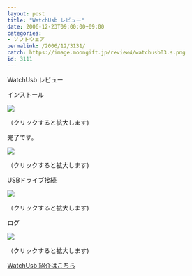 ```yaml
---
layout: post
title: "WatchUsb レビュー"
date: 2006-12-23T09:00:00+09:00
categories:
- ソフトウェア
permalink: /2006/12/3131/
catch: https://image.moongift.jp/review4/watchusb03.s.png
id: 3111
---
```

WatchUsb レビュー  
<!--more-->

インストール

  

[![](https://image.moongift.jp/review4/watchusb01.s.png)](https://image.moongift.jp/review4/watchusb01.png)  
  
（クリックすると拡大します)

  

完了です。

  

[![](https://image.moongift.jp/review4/watchusb02.s.png)](https://image.moongift.jp/review4/watchusb02.png)  
  
（クリックすると拡大します)

  

USBドライブ接続

  

[![](https://image.moongift.jp/review4/watchusb03.s.png)](https://image.moongift.jp/review4/watchusb03.png)  
  
（クリックすると拡大します)

  

ログ

  

[![](https://image.moongift.jp/review4/watchusb04.s.png)](https://image.moongift.jp/review4/watchusb04.png)  
  
（クリックすると拡大します)

  

[WatchUsb 紹介はこちら](http://fw.moongift.jp/intro/i-3122.html)

